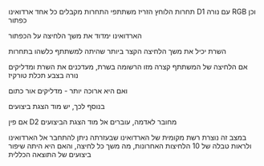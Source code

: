 תחרות הלוחץ הזריז
משתתפי התחרות מקבלים כל אחד ארדואינו D1 עם נורה RGB וכן כפתור

הארדואינו ימדוד את משך הלחיצה על הכפתור

השרת יכיל את משך הלחיצה הקצר ביותר שהיתה למשתתף כלשהו בתחרות

אם הלחיצה של המשתתף קצרה מזו הרשומה בשרת, מעדכנים את השרת ומדליקים נורה בצבע תכלת טורקיז 

ואם היא ארוכה יותר - מדליקים אור כתום


בנוסף לכך, יש מוד הצגת ביצועים

אם פין D2 מחובר לאדמה, עוברים אל מוד הצגת הביצועים

במצב זה נוצרת רשת מקומית של הארדואינו שבעזרתה ניתן להתחבר אל הארדואינו ולראות טבלה של 10 הלחיצות האחרונות, מה משך כל לחיצה, והאם היא היתה שיפור ביצועים של התוצאה הכללית
